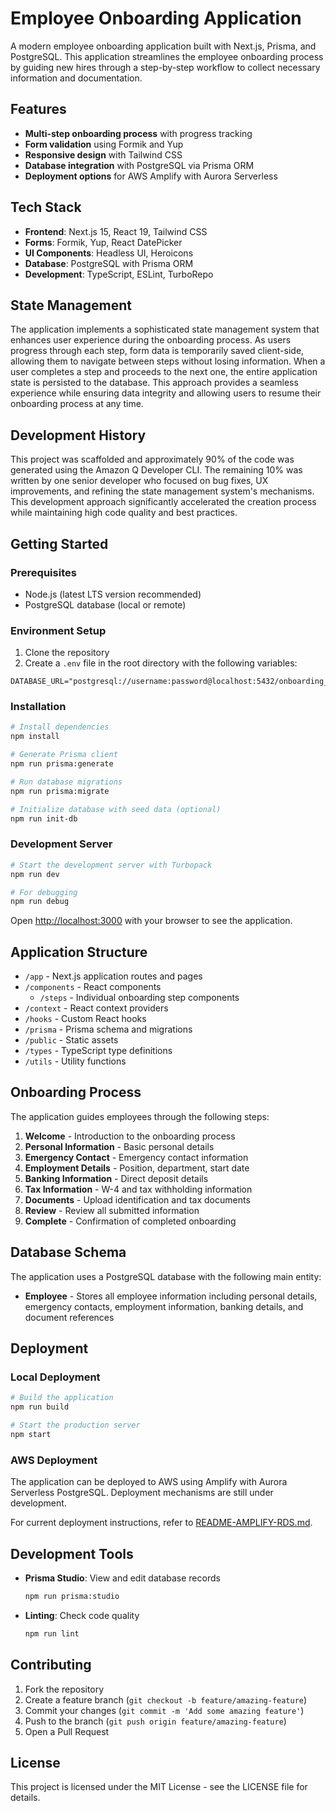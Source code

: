 # Employee Onboarding Application

A modern employee onboarding application built with Next.js, Prisma, and PostgreSQL. This application streamlines the employee onboarding process by guiding new hires through a step-by-step workflow to collect necessary information and documentation.

## Features

- **Multi-step onboarding process** with progress tracking
- **Form validation** using Formik and Yup
- **Responsive design** with Tailwind CSS
- **Database integration** with PostgreSQL via Prisma ORM
- **Deployment options** for AWS Amplify with Aurora Serverless

## Tech Stack

- **Frontend**: Next.js 15, React 19, Tailwind CSS
- **Forms**: Formik, Yup, React DatePicker
- **UI Components**: Headless UI, Heroicons
- **Database**: PostgreSQL with Prisma ORM
- **Development**: TypeScript, ESLint, TurboRepo

## State Management

The application implements a sophisticated state management system that enhances user experience during the onboarding process. As users progress through each step, form data is temporarily saved client-side, allowing them to navigate between steps without losing information. When a user completes a step and proceeds to the next one, the entire application state is persisted to the database. This approach provides a seamless experience while ensuring data integrity and allowing users to resume their onboarding process at any time.

## Development History

This project was scaffolded and approximately 90% of the code was generated using the Amazon Q Developer CLI. The remaining 10% was written by one senior developer who focused on bug fixes, UX improvements, and refining the state management system's mechanisms. This development approach significantly accelerated the creation process while maintaining high code quality and best practices.

## Getting Started

### Prerequisites

- Node.js (latest LTS version recommended)
- PostgreSQL database (local or remote)

### Environment Setup

1. Clone the repository
2. Create a `.env` file in the root directory with the following variables:

```
DATABASE_URL="postgresql://username:password@localhost:5432/onboarding_db"
```

### Installation

```bash
# Install dependencies
npm install

# Generate Prisma client
npm run prisma:generate

# Run database migrations
npm run prisma:migrate

# Initialize database with seed data (optional)
npm run init-db
```

### Development Server

```bash
# Start the development server with Turbopack
npm run dev

# For debugging
npm run debug
```

Open [http://localhost:3000](http://localhost:3000) with your browser to see the application.

## Application Structure

- `/app` - Next.js application routes and pages
- `/components` - React components
  - `/steps` - Individual onboarding step components
- `/context` - React context providers
- `/hooks` - Custom React hooks
- `/prisma` - Prisma schema and migrations
- `/public` - Static assets
- `/types` - TypeScript type definitions
- `/utils` - Utility functions

## Onboarding Process

The application guides employees through the following steps:

1. **Welcome** - Introduction to the onboarding process
2. **Personal Information** - Basic personal details
3. **Emergency Contact** - Emergency contact information
4. **Employment Details** - Position, department, start date
5. **Banking Information** - Direct deposit details
6. **Tax Information** - W-4 and tax withholding information
7. **Documents** - Upload identification and tax documents
8. **Review** - Review all submitted information
9. **Complete** - Confirmation of completed onboarding

## Database Schema

The application uses a PostgreSQL database with the following main entity:

- **Employee** - Stores all employee information including personal details, emergency contacts, employment information, banking details, and document references

## Deployment

### Local Deployment

```bash
# Build the application
npm run build

# Start the production server
npm start
```

### AWS Deployment

The application can be deployed to AWS using Amplify with Aurora Serverless PostgreSQL. Deployment mechanisms are still under development.

For current deployment instructions, refer to [README-AMPLIFY-RDS.md](./README-AMPLIFY-RDS.md).

## Development Tools

- **Prisma Studio**: View and edit database records
  ```bash
  npm run prisma:studio
  ```

- **Linting**: Check code quality
  ```bash
  npm run lint
  ```

## Contributing

1. Fork the repository
2. Create a feature branch (`git checkout -b feature/amazing-feature`)
3. Commit your changes (`git commit -m 'Add some amazing feature'`)
4. Push to the branch (`git push origin feature/amazing-feature`)
5. Open a Pull Request

## License

This project is licensed under the MIT License - see the LICENSE file for details.
